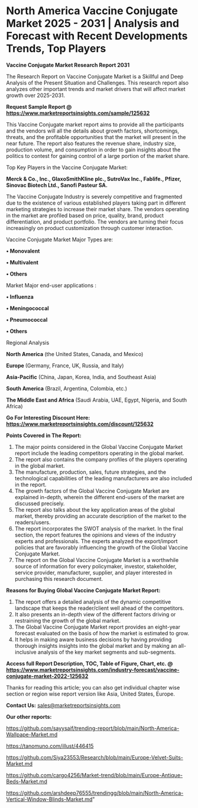 # North America Vaccine Conjugate Market 2025 - 2031 | Analysis and Forecast with Recent Developments Trends, Top Players

<strong>Vaccine Conjugate Market Research Report 2031</strong>

The Research Report on Vaccine Conjugate Market is a Skillful and Deep Analysis of the Present Situation and Challenges. This research report also analyzes other important trends and market drivers that will affect market growth over 2025-2031.

<strong>Request Sample Report @ <a href=https://www.marketreportsinsights.com/sample/125632>https://www.marketreportsinsights.com/sample/125632</a></strong>

This Vaccine Conjugate market report aims to provide all the participants and the vendors will all the details about growth factors, shortcomings, threats, and the profitable opportunities that the market will present in the near future. The report also features the revenue share, industry size, production volume, and consumption in order to gain insights about the politics to contest for gaining control of a large portion of the market share.

Top Key Players in the Vaccine Conjugate Market:

<strong>Merck & Co., Inc., GlaxoSmithKline plc., SutroVax Inc., Fablife., Pfizer, Sinovac Biotech Ltd., Sanofi Pasteur SA.</strong>

The Vaccine Conjugate Industry is severely competitive and fragmented due to the existence of various established players taking part in different marketing strategies to increase their market share. The vendors operating in the market are profiled based on price, quality, brand, product differentiation, and product portfolio. The vendors are turning their focus increasingly on product customization through customer interaction.

Vaccine Conjugate Market Major Types are:

<strong>• Monovalent

• Multivalent

• Others</strong>

Market Major end-user applications :

<strong>• Influenza

• Meningococcal

• Pneumococcal

• Others</strong>

Regional Analysis

</u><strong><b>North America</b></strong> (the United States, Canada, and Mexico)

<strong><b>Europe </b></strong>(Germany, France, UK, Russia, and Italy)

<strong><b>Asia-Pacific</b></strong> (China, Japan, Korea, India, and Southeast Asia)

<strong><b>South America</b></strong> (Brazil, Argentina, Colombia, etc.)

<strong><b>The Middle East and Africa</b></strong> (Saudi Arabia, UAE, Egypt, Nigeria, and South Africa)

<strong>Go For Interesting Discount Here: <a href=https://www.marketreportsinsights.com/discount/125632>https://www.marketreportsinsights.com/discount/125632</a></strong>

<strong>Points Covered in The Report:</strong>
<ol>
  <li>The major points considered in the Global Vaccine Conjugate Market report include the leading competitors operating in the global market.</li>
  <li>The report also contains the company profiles of the players operating in the global market.</li>
  <li>The manufacture, production, sales, future strategies, and the technological capabilities of the leading manufacturers are also included in the report.</li>
  <li>The growth factors of the Global Vaccine Conjugate Market are explained in-depth, wherein the different end-users of the market are discussed precisely.</li>
  <li>The report also talks about the key application areas of the global market, thereby providing an accurate description of the market to the readers/users.</li>
  <li>The report incorporates the SWOT analysis of the market. In the final section, the report features the opinions and views of the industry experts and professionals. The experts analyzed the export/import policies that are favorably influencing the growth of the Global Vaccine Conjugate Market.</li>
  <li>The report on the Global Vaccine Conjugate Market is a worthwhile source of information for every policymaker, investor, stakeholder, service provider, manufacturer, supplier, and player interested in purchasing this research document.</li>
</ol>
<strong>Reasons for Buying Global Vaccine Conjugate Market Report:</strong>

<ol>
  <li>The report offers a detailed analysis of the dynamic competitive landscape that keeps the reader/client well ahead of the competitors.</li>
  <li>It also presents an in-depth view of the different factors driving or restraining the growth of the global market.</li>
  <li>The Global Vaccine Conjugate Market report provides an eight-year forecast evaluated on the basis of how the market is estimated to grow.</li>
  <li>It helps in making aware business decisions by having providing thorough insights insights into the global market and by making an all-inclusive analysis of the key market segments and sub-segments.</li>
</ol>
<strong>Access full Report Description, TOC, Table of Figure, Chart, etc. @ <a href=https://www.marketreportsinsights.com/industry-forecast/vaccine-conjugate-market-2022-125632>https://www.marketreportsinsights.com/industry-forecast/vaccine-conjugate-market-2022-125632</a></strong>


Thanks for reading this article; you can also get individual chapter wise section or region wise report version like Asia, United States, Europe.

<strong>Contact Us:</strong>
sales@marketreportsinsights.com

<strong>Our other reports:</strong>

<a href=https://github.com/sayysaif/trending-report/blob/main/North-America-Wallpape-Market.md>https://github.com/sayysaif/trending-report/blob/main/North-America-Wallpape-Market.md</a>

<a href=https://tanomuno.com/illust/446415>https://tanomuno.com/illust/446415</a>

<a href=https://github.com/Siya23553/Research/blob/main/Europe-Velvet-Suits-Market.md>https://github.com/Siya23553/Research/blob/main/Europe-Velvet-Suits-Market.md</a>

<a href=https://github.com/cargo4256/Market-trend/blob/main/Europe-Antique-Beds-Market.md>https://github.com/cargo4256/Market-trend/blob/main/Europe-Antique-Beds-Market.md</a>

<a href=https://github.com/arshdeep76555/trendingg/blob/main/North-America-Vertical-Window-Blinds-Market.md>https://github.com/arshdeep76555/trendingg/blob/main/North-America-Vertical-Window-Blinds-Market.md</a>"
